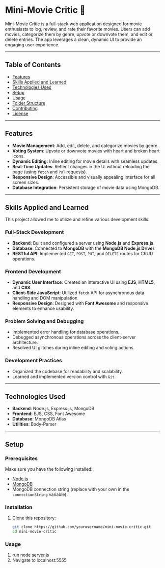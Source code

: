 # Mini-Movie Critic 🎥

Mini-Movie Critic is a full-stack web application designed for movie enthusiasts to log, review, and rate their favorite movies. Users can add movies, categorize them by genre, upvote or downvote them, and edit or delete entries. The app leverages a clean, dynamic UI to provide an engaging user experience.

---

## Table of Contents
- [Features](#features)
- [Skills Applied and Learned](#skills-applied-and-learned)
- [Technologies Used](#technologies-used)
- [Setup](#setup)
- [Usage](#usage)
- [Folder Structure](#folder-structure)
- [Contributing](#contributing)
- [License](#license)

---

## Features

- **Movie Management**: Add, edit, delete, and categorize movies by genre.
- **Voting System**: Upvote or downvote movies with heart and broken heart icons.
- **Dynamic Editing**: Inline editing for movie details with seamless updates.
- **Real-Time Updates**: Reflect changes in the UI without reloading the page (using `fetch` and `PUT` requests).
- **Responsive Design**: Accessible and visually appealing interface for all screen sizes.
- **Database Integration**: Persistent storage of movie data using MongoDB.

---

## Skills Applied and Learned

This project allowed me to utilize and refine various development skills:

### Full-Stack Development
- **Backend**: Built and configured a server using **Node.js** and **Express.js**.
- **Database**: Connected to **MongoDB** with the **MongoDB Node.js Driver**.
- **RESTful API**: Implemented `GET`, `POST`, `PUT`, and `DELETE` routes for CRUD operations.

### Frontend Development
- **Dynamic User Interface**: Created an interactive UI using **EJS**, **HTML5**, and **CSS**.
- **Client-Side JavaScript**: Utilized `fetch` API for asynchronous data handling and DOM manipulation.
- **Responsive Design**: Designed with **Font Awesome** and responsive elements to enhance usability.

### Problem Solving and Debugging
- Implemented error handling for database operations.
- Debugged asynchronous operations across the client-server architecture.
- Resolved UI glitches during inline editing and voting actions.

### Development Practices
- Organized the codebase for readability and scalability.
- Learned and implemented version control with `Git`.

---

## Technologies Used

- **Backend**: Node.js, Express.js, MongoDB
- **Frontend**: EJS, CSS, Font Awesome
- **Database**: MongoDB Atlas
- **Utilities**: Body-Parser

---

## Setup

### Prerequisites
Make sure you have the following installed:
- [Node.js](https://nodejs.org/)
- [MongoDB](https://www.mongodb.com/)
- MongoDB connection string (replace with your own in the `connectionString` variable).

### Installation
1. Clone this repository:
   ```bash
   git clone https://github.com/yourusername/mini-movie-critic.git
   cd mini-movie-critic

### Usage
1. run node server.js
2. Navigate to localhost:5555